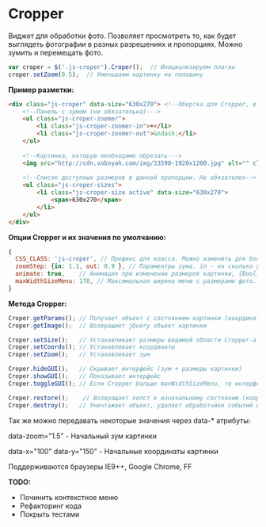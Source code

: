 Cropper
=======

Виджет для обработки фото.
Позволяет просмотреть то, как будет выглядеть фотографии в разных разрешениях и пропорциях.
Можно зумить и перемещать фото.

```javascript
var croper = $('.js-croper').Croper();  // Инициализируем плагин
croper.setZoom(0.5);  // Уменьшаем картинку на половину
```
**Пример разметки:**
```html
<div class="js-croper" data-size="630x270"> <!--Обертка для Cropper, в ней указываются размеры видимой области--->
    <!--Панель с зумом (не обязательна)--->
    <ul class="js-croper-zoomer">
        <li class="js-croper-zoomer-in">+</li>
        <li class="js-croper-zoomer-out">&ndash;</li>
    </ul>
    
    <!--Картинка, которую необходимо обрезать--->
    <img src="http://cdn.voboyah.com/img/33590-1920x1200.jpg" alt="" class="js-croper-image">
    
    <!--Список доступных размеров в данной пропорции. Не обязателен-->
    <ul class="js-croper-sizes">
        <li class="js-croper-size active" data-size="630x270">
            <span>630x270</span>
        </li>
    </ul>
</div>

```

**Опции Cropper и их значения по умолчанию:**

```javascript
{
  CSS_CLASS: 'js-croper', // Префикс для класса. Можно изменить для более удобной работы с  версткой
  zoomStep: {in: 1.1, out: 0.9 }, // Параментры зума. in - на сколько увеличивем, out - на сколько уменьшаем
  animate: true,    // Анимация при изменении размеров картинки, {Boolian} или {Function} в функцию передаются $crope - область в кторой лежит канвас, $canvas
  maxWidthSizeMenu: 170, // Максимальная ширина меню с размерами фото. Когда Cropper станет меньше этого размера, меню скроется
}
```

**Метода Cropper:**

```javascript
Croper.getParams(); // Получает объект с состоянием картинки (координаты, зум, размеры видимой области и картинки)
Croper.getImage();  // Возвращиет jQuery объект картинки

Croper.setSize();   // Устанавливает размеры видимой области Cropper-а
Croper.setCoords(); // Устанавливает координаты
Croper.setZoom();   // Устанавливает зум

Croper.hideGUI();   // Скрывает интерфейс (зум + размеры картинки)
Croper.showGUI();   // Показывает интерфейс
Croper.toggleGUI(); // Если Cropper больше maxWidthSizeMenu, то интерфейс показывается и наоборот

Croper.restore();    // Возвращает холст к изначальному состоянию (координаты: 0,0, зум: 1)
Croper.destroy();   // Уничтажает объект, удаляет обработчики событий и заменяет <canvas> картинкой
```
Так же можно передавать некоторые значения через data-* атрибуты:

data-zoom="1.5" - Начальный зум картинки

data-x="100" data-y="150" - Начальные координаты картинки


Поддерживаются браузеры IE9++, Google Chrome, FF

**TODO:**
 - Починить контекстное меню
 - Рефакторинг кода
 - Покрыть тестами

